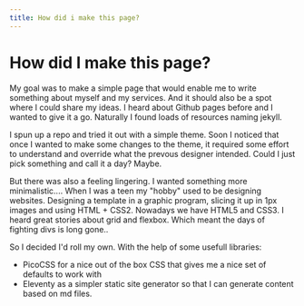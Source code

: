 ```yaml
---
title: How did i make this page?
---
```


# How did I make this page?
My goal was to make a simple page that would enable me to write something about myself and my services. And it should also be a spot where I could share my ideas. I heard about Github pages before and I wanted to give it a go. Naturally I found loads of resources naming jekyll. 

I spun up a repo and tried it out with a simple theme. Soon I noticed that once I wanted to make some changes to the theme, it required some effort to understand and override what the prevous designer intended. Could I just pick something and call it a day? Maybe.

But there was also a feeling lingering. I wanted something more minimalistic....
When I was a teen my "hobby" used to be designing websites. Designing a template in a graphic program, slicing it up in 1px images and using HTML + CSS2. 
Nowadays we have HTML5 and CSS3. I heard great stories about grid and flexbox. Which meant the days of fighting divs is long gone.. 

So I decided I'd roll my own. With the help of some usefull libraries:
- PicoCSS for a nice out of the box CSS that gives me a nice set of defaults to work with
- Eleventy as a simpler static site generator so that I can generate content based on md files.

